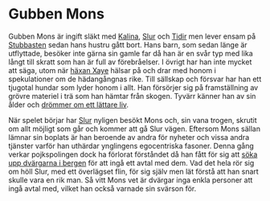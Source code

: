 <title>Gubben Mons - Gravsådd</title>

# Gubben Mons

Gubben Mons är ingift släkt med [Kalina](fru_kalina.html), [Slur](slur.html) och [Tidir](tidir.html) men lever ensam på [Stubbasten](stubbasten.html) sedan hans hustru gått bort. Hans barn, som sedan länge är utflyttade, besöker inte gärna sin gamle far då han är en svår typ med lika långt till skratt som han är full av förebråelser. I övrigt har han inte mycket att säga, utom när [häxan Xaye](xaye_askmara.html) hälsar på och drar med honom i spekulationer om de hädangångnas rike. Till sällskap och försvar har han ett tjugotal hundar som lyder honom i allt. Han försörjer sig på framställning av grövre materiel i trä som han hämtar från skogen. Tyvärr känner han av sin ålder och [drömmer om ett lättare liv](xaye_askmara.html#en-riskabel-plan).

När spelet börjar har [Slur](slur.html) nyligen besökt Mons och, sin vana trogen, skrutit om allt möjligt som går och kommer att gå Slur vägen. Eftersom Mons sällan lämnar sin boplats är han beroende av andra för nyheter och vissa andra tjänster varför han uthärdar ynglingens egocentriska fasoner. Denna gång verkar pojkspolingen dock ha förlorat förståndet då han fått för sig att [söka upp dvärgarna i bergen](kung_göff.html#garin-raffir) för att ingå ett avtal med dem. Vad det hela rör sig om höll Slur, med ett överlägset flin, för sig själv men lät förstå att han snart skulle vara en rik man. Så vitt Mons vet är dvärgar inga enkla personer att ingå avtal med, vilket han också varnade sin svärson för.



